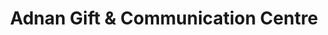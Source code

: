 ---
title: "Adnan Gift & Communication Centre"
url: /karachi/adnan-gift-und-communication-centre/
shop: Andenken
---